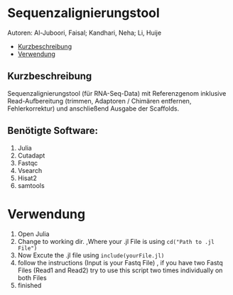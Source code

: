 # Sequenzalignierungstool
Autoren: 
Al-Juboori, Faisal;
Kandhari, Neha;
Li, Huije

- [Kurzbeschreibung](#kurzbeschreibung)
- [Verwendung](#verwendung)

## Kurzbeschreibung
Sequenzalignierungstool (für RNA-Seq-Data) mit Referenzgenom inklusive Read-Aufbereitung (trimmen, Adaptoren / Chimären entfernen, Fehlerkorrektur) und anschließend Ausgabe der Scaffolds.

## Benötigte Software:

1. Julia 
2. Cutadapt
3. Fastqc
4. Vsearch
5. Hisat2
6. samtools

# Verwendung
1. Open Julia
2. Change to working dir. ,Where your .jl File is using ``` cd("Path to .jl File") ```
3. Now Excute the .jl file using ``` include(yourFile.jl) ```
4. follow the instructions (Input is your Fastq File) , if you have two Fastq Files (Read1 and Read2) try to use this script two times individually on both Files
5. finished 

